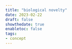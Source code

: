 ```yaml
---
title: "biological novelty"
date: 2023-02-22
draft: false
showthedate: true
enabletoc: false
tags:
- concept
---
```




